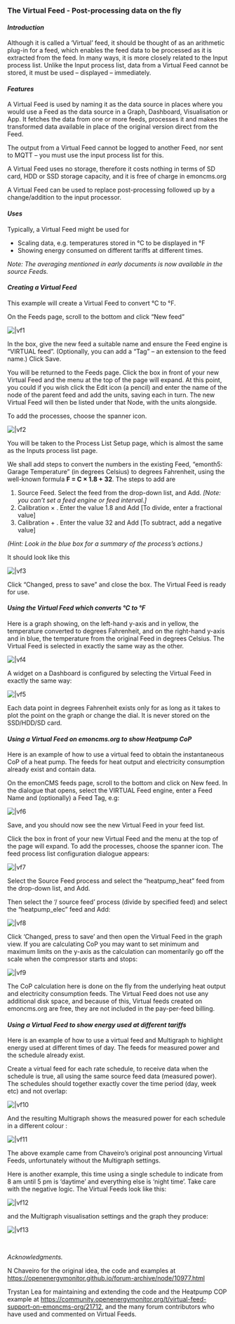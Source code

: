 ### The Virtual Feed - Post-processing data on the fly

#### *Introduction*

Although it is called a ‘Virtual’ feed, it should be thought of as an arithmetic plug-in for a feed, which enables the feed data to be processed as it is extracted from the feed. In many ways, it is more closely related to the Input process list. Unlike the Input process list, data from a Virtual Feed cannot be stored, it must be used – displayed – immediately.

#### *Features*

A Virtual Feed is used by naming it as the data source in places where you would use a Feed as the data source in a Graph, Dashboard, Visualisation or App. It fetches the data from one or more feeds, processes it and makes the transformed data available in place of the original version direct from the Feed.

The output from a Virtual Feed cannot be logged to another Feed, nor sent to MQTT – you must use the input process list for this.

A Virtual Feed uses no storage, therefore it costs nothing in terms of SD card, HDD or SSD storage capacity, and it is free of charge in emoncms.org

A Virtual Feed can be used to replace post-processing followed up by a change/addition to the input processor.

#### *Uses*

Typically, a Virtual Feed might be used for

* Scaling data, e.g. temperatures stored in °C to be displayed in °F
* Showing energy consumed on different tariffs at different times.

*Note: The averaging mentioned in early documents is now available in the source Feeds.*

#### *Creating a Virtual Feed*

This example will create a Virtual Feed to convert °C to °F.

On the Feeds page, scroll to the bottom and click “New feed”

![|vf1](img/vf1.png)

In the box, give the new feed a suitable name and ensure the Feed engine is “VIRTUAL feed”. (Optionally, you can add a “Tag” – an extension to the feed name.) Click Save.

You will be returned to the Feeds page. Click the box in front of your new Virtual Feed and the menu at the top of the page will expand. At this point, you could if you wish click the Edit icon (a pencil) and enter the name of the node of the parent feed and add the units, saving each in turn. The new Virtual Feed will then be listed under that Node, with the units alongside.

To add the processes, choose the spanner icon.

![|vf2](img/vf2.png)

You will be taken to the Process List Setup page, which is almost the same as the Inputs process list page.

We shall add steps to convert the numbers in the existing Feed, “emonth5: Garage Temperature” (in degrees Celsius) to degrees Fahrenheit, using the well-known formula **F = C × 1.8 + 32**. The steps to add are

1. Source Feed. Select the feed from the drop-down list, and Add. *[Note: you can’t set a feed engine or feed interval.]*
2. Calibration × . Enter the value 1.8 and Add [To divide, enter a fractional value]
3. Calibration + . Enter the value 32 and Add [To subtract, add a negative value]

*(Hint: Look in the blue box for a summary of the process’s actions.)*

It should look like this

![|vf3](img/vf3.png)

Click “Changed, press to save” and close the box. The Virtual Feed is ready for use.

#### *Using the Virtual Feed which converts °C to °F*

Here is a graph showing, on the left-hand y-axis and in yellow, the temperature converted to degrees Fahrenheit, and on the right-hand y-axis and in blue, the temperature from the original Feed in degrees Celsius. The Virtual Feed is selected in exactly the same way as the other.

![|vf4](img/vf4.png)

A widget on a Dashboard is configured by selecting the Virtual Feed in exactly the same way:

![|vf5](img/vf5.png)

Each data point in degrees Fahrenheit exists only for as long as it takes to plot the point on the graph or change the dial. It is never stored on the SSD/HDD/SD card.

#### *Using a Virtual Feed on emoncms.org to show Heatpump CoP*

Here is an example of how to use a virtual feed to obtain the instantaneous CoP of a heat pump. The feeds for heat output and electricity consumption already exist and contain data.

On the emonCMS feeds page, scroll to the bottom and click on New feed. In the dialogue that opens, select the VIRTUAL Feed engine, enter a Feed Name and (optionally) a Feed Tag, e.g:

![|vf6](img/vf6.png)

Save, and you should now see the new Virtual Feed in your feed list.

Click the box in front of your new Virtual Feed and the menu at the top of the page will expand. To add the processes, choose the spanner icon. The feed process list configuration dialogue appears:

![|vf7](img/vf7.png)

Select the Source Feed process and select the “heatpump_heat” feed from the drop-down list, and Add.

Then select the ‘/ source feed’ process (divide by specified feed) and select the “heatpump_elec” feed and Add:

![|vf8](img/vf8.png)

Click ‘Changed, press to save’ and then open the Virtual Feed in the graph view. If you are calculating CoP you may want to set minimum and maximum limits on the y-axis as the calculation can momentarily go off the scale when the compressor starts and stops:

![|vf9](img/vf9.png)

The CoP calculation here is done on the fly from the underlying heat output and electricity consumption feeds. The Virtual Feed does not use any additional disk space, and because of this, Virtual feeds created on emoncms.org are free, they are not included in the pay-per-feed billing.

#### *Using a Virtual Feed to show energy used at different tariffs*

Here is an example of how to use a virtual feed and Multigraph to highlight energy used at different times of day. The feeds for measured power and the schedule already exist.

Create a virtual feed for each rate schedule, to receive data when the schedule is true, all using the same source feed data (measured power). The schedules should together exactly cover the time period (day, week etc) and not overlap:

![|vf10](img/vf10.webp)

And the resulting Multigraph shows the measured power for each schedule in a different colour :

![|vf11](img/vf11.webp)

The above example came from Chaveiro’s original post announcing Virtual Feeds, unfortunately without the Multigraph settings.

Here is another example, this time using a single schedule to indicate from 8 am until 5 pm is ‘daytime’ and everything else is ‘night time’. Take care with the negative logic. The Virtual Feeds look like this:

![|vf12](img/vf12.png)

and the Multigraph visualisation settings and the graph they produce:

![|vf13](img/vf13.png)

&nbsp;

*Acknowledgments.*

N Chaveiro for the original idea, the code and examples at https://openenergymonitor.github.io/forum-archive/node/10977.html

Trystan Lea for maintaining and extending the code and the Heatpump COP example at https://community.openenergymonitor.org/t/virtual-feed-support-on-emoncms-org/21712, and the many forum contributors who have used and commented on Virtual Feeds.
